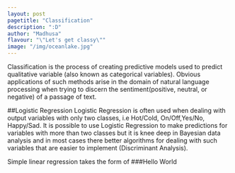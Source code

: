 ```yaml
---
layout: post 
pagetitle: "Classification"
description: ":D"
author: "Madhusa"
flavour: "\"Let's get classy\""
image: "/img/oceanlake.jpg"
---
```

<body>Classification is the process of creating predictive models used to predict qualitative variable (also known as categorical variables). Obvious applications of such methods arise in the domain of natural language processing when trying to discern the sentiment(positive, neutral, or negative) of a passage of text.</p>

##Logistic Regression
Logistic Regression is often used when dealing with output variables with only two classes, i.e Hot/Cold, On/Off,Yes/No, Happy/Sad. It is possible to use Logistic Regression to make predictions for variables with more than two classes but it is knee deep in Bayesian data analysis and in most cases there better algorithms for dealing with such variables that are easier to implement (Discriminant Analysis).

Simple linear regression takes the form of
###Hello World
</body>
